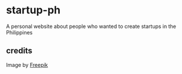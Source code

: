 # startup-ph
A personal website about people who wanted to create startups in the Philippines

## credits
Image by <a href="https://www.freepik.com/free-psd/startup-landing-page-design-template_17971498.htm#query=website%20templates%20start-up&position=0&from_view=search&track=ais">Freepik</a>